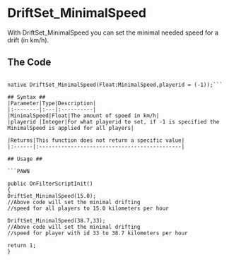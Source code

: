 # DriftSet\_MinimalSpeed #

With DriftSet\_MinimalSpeed you can set the minimal needed speed for a drift (in km/h).

## The Code ##
```PAWN

native DriftSet_MinimalSpeed(Float:MinimalSpeed,playerid = (-1));```

## Syntax ##
|Parameter|Type|Description|
|:--------|:---|:----------|
|MinimalSpeed|Float|The amount of speed in km/h|
|playerid |Integer|For what playerid to set, if -1 is specified the MinimalSpeed is applied for all players|

|Returns|This function does not return a specific value|
|:------|:---------------------------------------------|

## Usage ##

```PAWN

public OnFilterScriptInit()
{
DriftSet_MinimalSpeed(15.0);
//Above code will set the minimal drifting
//speed for all players to 15.0 kilometers per hour

DriftSet_MinimalSpeed(38.7,33);
//Above code will set the minimal drifting
//speed for player with id 33 to 38.7 kilometers per hour

return 1;
}
```